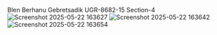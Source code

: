 Blen Berhanu Gebretsadik UGR-8682-15 Section-4
![Screenshot 2025-05-22 163627](https://github.com/user-attachments/assets/90b4e031-749d-42ce-8a2f-09a2e37a5389) ![Screenshot 2025-05-22 163642](https://github.com/user-attachments/assets/aabdc1e4-c5fa-4a95-89c9-e97ef90fe56c) ![Screenshot 2025-05-22 163654](https://github.com/user-attachments/assets/423e3a9a-2850-4227-8ccf-0b742f2540e4)
